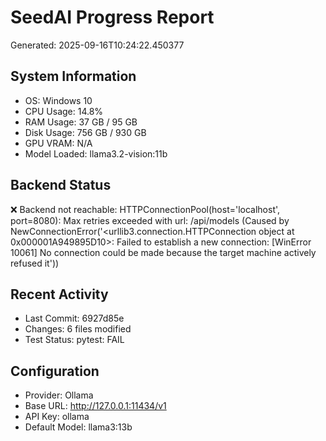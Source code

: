 # SeedAI Progress Report
Generated: 2025-09-16T10:24:22.450377

## System Information
- OS: Windows 10
- CPU Usage: 14.8%
- RAM Usage: 37 GB / 95 GB
- Disk Usage: 756 GB / 930 GB
- GPU VRAM: N/A
- Model Loaded: llama3.2-vision:11b

## Backend Status
❌ Backend not reachable: HTTPConnectionPool(host='localhost', port=8080): Max retries exceeded with url: /api/models (Caused by NewConnectionError('<urllib3.connection.HTTPConnection object at 0x000001A949895D10>: Failed to establish a new connection: [WinError 10061] No connection could be made because the target machine actively refused it'))

## Recent Activity
- Last Commit: 6927d85e
- Changes: 6 files modified
- Test Status: pytest: FAIL

## Configuration
- Provider: Ollama
- Base URL: http://127.0.0.1:11434/v1
- API Key: ollama
- Default Model: llama3:13b

